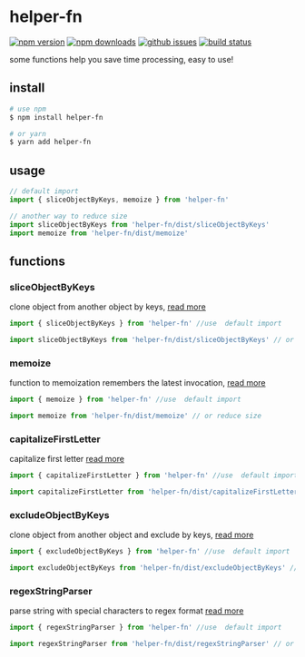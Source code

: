 # helper-fn

[![npm version][npm-version-image]][npm-url]
[![npm downloads][npm-downloads-image]][npm-url]
[![github issues][github-issues-image]][github-issues-url]
[![build status][travis-image]][npm-url]

some functions help you save time processing, easy to use!

## install

```bash
# use npm
$ npm install helper-fn

# or yarn
$ yarn add helper-fn
```

## usage

```javascript
// default import
import { sliceObjectByKeys, memoize } from 'helper-fn'

// another way to reduce size
import sliceObjectByKeys from 'helper-fn/dist/sliceObjectByKeys'
import memoize from 'helper-fn/dist/memoize'
```

## functions

### sliceObjectByKeys

clone object from another object by keys, [read more](https://github.com/lamhieu-vk/helper-fn/blob/master/examples/sliceObjectByKeys.md)

```javascript
import { sliceObjectByKeys } from 'helper-fn' //use  default import

import sliceObjectByKeys from 'helper-fn/dist/sliceObjectByKeys' // or reduce size
```

### memoize

function to memoization remembers the latest invocation, [read more](https://github.com/lamhieu-vk/helper-fn/blob/master/examples/memoize.md)

```javascript
import { memoize } from 'helper-fn' //use  default import

import memoize from 'helper-fn/dist/memoize' // or reduce size
```

### capitalizeFirstLetter

capitalize first letter [read more](https://github.com/lamhieu-vk/helper-fn/blob/master/examples/capitalizeFirstLetter.md)

```javascript
import { capitalizeFirstLetter } from 'helper-fn' //use  default import

import capitalizeFirstLetter from 'helper-fn/dist/capitalizeFirstLetter' // or reduce size
```

### excludeObjectByKeys

clone object from another object and exclude by keys, [read more](https://github.com/lamhieu-vk/helper-fn/blob/master/examples/excludeObjectByKeys.md)

```javascript
import { excludeObjectByKeys } from 'helper-fn' //use  default import

import excludeObjectByKeys from 'helper-fn/dist/excludeObjectByKeys' // or reduce size
```

### regexStringParser

parse string with special characters to regex format [read more](https://github.com/lamhieu-vk/helper-fn/blob/master/examples/regexStringParser.md)

```javascript
import { regexStringParser } from 'helper-fn' //use  default import

import regexStringParser from 'helper-fn/dist/regexStringParser' // or reduce size
```

[npm-url]: https://npmjs.org/package/helper-fn
[npm-version-image]: https://badge.fury.io/js/helper-fn.svg
[npm-downloads-image]: https://img.shields.io/npm/dm/helper-fn.svg
[github-issues-image]: https://img.shields.io/github/issues/lamhieu-vk/helper-fn.svg
[github-issues-url]: https://github.com/lamhieu-vk/helper-fn/issues
[travis-image]: https://travis-ci.com/lamhieu-vk/helper-fn.svg?branch=master
